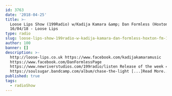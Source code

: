 ```yaml
---
id: 3763
date: '2018-04-25'
title: >-
  Loose Lips Show (199Radio) w/Kadija Kamara &amp; Dan Formless (Hoxton FM) -
  16/04/18 - Loose Lips
type: radio
slug: loose-lips-show-199radio-w-kadija-kamara-dan-formless-hoxton-fm-16-04-18
author: 100
banner: []
description: >-
  http://loose-lips.co.uk https://www.facebook.com/kadijakamaramusic
  https://www.facebook.com/DanFormlessPage
  https://www.newriverstudios.com/199radio/listen Release of the week =
  https://soulsugar.bandcamp.com/album/chase-the-light [...]Read More...
published: true
tags:
  - radioShow
---
```

